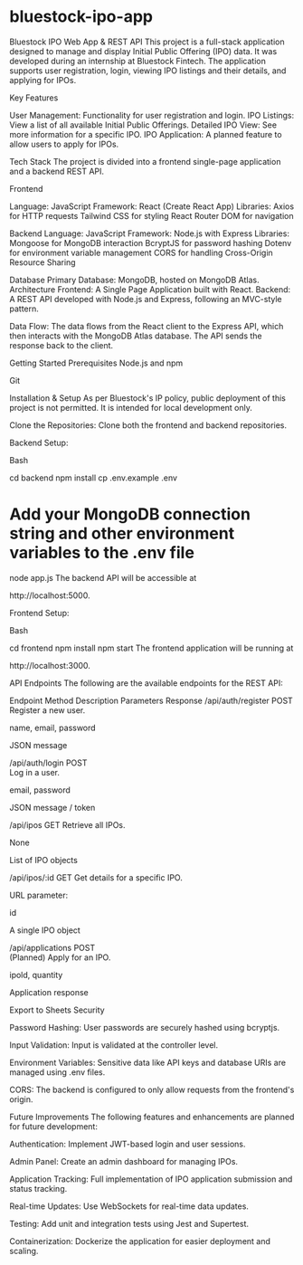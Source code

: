 # bluestock-ipo-app
Bluestock IPO Web App & REST API
This project is a full-stack application designed to manage and display Initial Public Offering (IPO) data. It was developed during an internship at Bluestock Fintech. The application supports user registration, login, viewing IPO listings and their details, and applying for IPOs. 

Key Features

User Management: Functionality for user registration and login. 
IPO Listings: View a list of all available Initial Public Offerings. 
Detailed IPO View: See more information for a specific IPO. 
IPO Application: A planned feature to allow users to apply for IPOs. 



Tech Stack
The project is divided into a frontend single-page application and a backend REST API. 

Frontend

Language: JavaScript 
Framework: React (Create React App) 
Libraries:
Axios for HTTP requests 
Tailwind CSS for styling 
React Router DOM for navigation 

Backend
Language: JavaScript 
Framework: Node.js with Express 
Libraries:
Mongoose for MongoDB interaction 
BcryptJS for password hashing 
Dotenv for environment variable management 
CORS for handling Cross-Origin Resource Sharing 

Database
Primary Database: MongoDB, hosted on MongoDB Atlas. 
Architecture
Frontend: A Single Page Application built with React. 
Backend: A REST API developed with Node.js and Express, following an MVC-style pattern. 

Data Flow: The data flows from the React client to the Express API, which then interacts with the MongoDB Atlas database. The API sends the response back to the client. 

Getting Started
Prerequisites
Node.js and npm

Git

Installation & Setup
As per Bluestock's IP policy, public deployment of this project is not permitted. It is intended for local development only. 


Clone the Repositories:
Clone both the frontend and backend repositories. 

Backend Setup:

Bash

cd backend
npm install
cp .env.example .env
# Add your MongoDB connection string and other environment variables to the .env file
node app.js
The backend API will be accessible at 

http://localhost:5000. 

Frontend Setup:

Bash

cd frontend
npm install
npm start
The frontend application will be running at 

http://localhost:3000. 

API Endpoints
The following are the available endpoints for the REST API:

Endpoint	Method	Description	Parameters	Response
/api/auth/register	POST	
Register a new user. 

name, email, password 

JSON message 

/api/auth/login	POST	
Log in a user. 


email, password 

JSON message / token 


/api/ipos	GET	
Retrieve all IPOs. 

None 

List of IPO objects 

/api/ipos/:id	GET	
Get details for a specific IPO. 

URL parameter: 

id 

A single IPO object 

/api/applications	POST		
(Planned) Apply for an IPO. 

ipold, quantity 

Application response 


Export to Sheets
Security

Password Hashing: User passwords are securely hashed using bcryptjs. 

Input Validation: Input is validated at the controller level. 

Environment Variables: Sensitive data like API keys and database URIs are managed using .env files. 


CORS: The backend is configured to only allow requests from the frontend's origin. 

Future Improvements
The following features and enhancements are planned for future development:


Authentication: Implement JWT-based login and user sessions. 


Admin Panel: Create an admin dashboard for managing IPOs. 


Application Tracking: Full implementation of IPO application submission and status tracking. 

Real-time Updates: Use WebSockets for real-time data updates.


Testing: Add unit and integration tests using Jest and Supertest. 



Containerization: Dockerize the application for easier deployment and scaling. 
